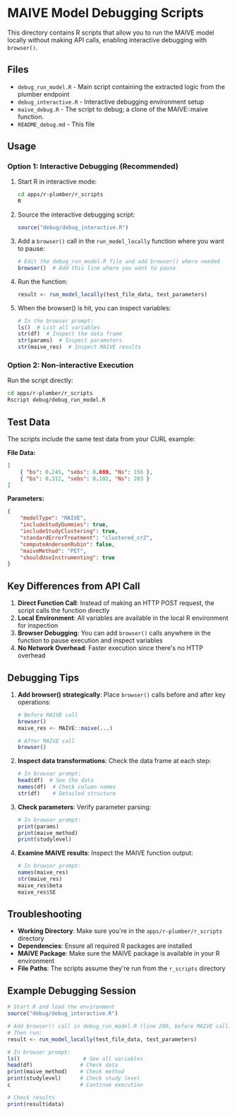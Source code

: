 # MAIVE Model Debugging Scripts

This directory contains R scripts that allow you to run the MAIVE model locally without making API calls, enabling interactive debugging with `browser()`.

## Files

- `debug_run_model.R` - Main script containing the extracted logic from the plumber endpoint
- `debug_interactive.R` - Interactive debugging environment setup
- `maive_debug.R` - The script to debug; a clone of the MAIVE::maive function.
- `README_debug.md` - This file

## Usage

### Option 1: Interactive Debugging (Recommended)

1. Start R in interactive mode:

   ```bash
   cd apps/r-plumber/r_scripts
   R
   ```

2. Source the interactive debugging script:

   ```r
   source("debug/debug_interactive.R")
   ```

3. Add a `browser()` call in the `run_model_locally` function where you want to pause:

   ```r
   # Edit the debug_run_model.R file and add browser() where needed
   browser()  # Add this line where you want to pause
   ```

4. Run the function:

   ```r
   result <- run_model_locally(test_file_data, test_parameters)
   ```

5. When the browser() is hit, you can inspect variables:
   ```r
   # In the browser prompt:
   ls()  # List all variables
   str(df)  # Inspect the data frame
   str(params)  # Inspect parameters
   str(maive_res)  # Inspect MAIVE results
   ```

### Option 2: Non-interactive Execution

Run the script directly:

```bash
cd apps/r-plumber/r_scripts
Rscript debug/debug_run_model.R
```

## Test Data

The scripts include the same test data from your CURL example:

**File Data:**

```json
[
	{ "bs": 0.245, "sebs": 0.089, "Ns": 156 },
	{ "bs": 0.312, "sebs": 0.102, "Ns": 203 }
]
```

**Parameters:**

```json
{
	"modelType": "MAIVE",
	"includeStudyDummies": true,
	"includeStudyClustering": true,
	"standardErrorTreatment": "clustered_cr2",
	"computeAndersonRubin": false,
	"maiveMethod": "PET",
	"shouldUseInstrumenting": true
}
```

## Key Differences from API Call

1. **Direct Function Call**: Instead of making an HTTP POST request, the script calls the function directly
2. **Local Environment**: All variables are available in the local R environment for inspection
3. **Browser Debugging**: You can add `browser()` calls anywhere in the function to pause execution and inspect variables
4. **No Network Overhead**: Faster execution since there's no HTTP overhead

## Debugging Tips

1. **Add browser() strategically**: Place `browser()` calls before and after key operations:

   ```r
   # Before MAIVE call
   browser()
   maive_res <- MAIVE::maive(...)

   # After MAIVE call
   browser()
   ```

2. **Inspect data transformations**: Check the data frame at each step:

   ```r
   # In browser prompt:
   head(df)  # See the data
   names(df)  # Check column names
   str(df)    # Detailed structure
   ```

3. **Check parameters**: Verify parameter parsing:

   ```r
   # In browser prompt:
   print(params)
   print(maive_method)
   print(studylevel)
   ```

4. **Examine MAIVE results**: Inspect the MAIVE function output:
   ```r
   # In browser prompt:
   names(maive_res)
   str(maive_res)
   maive_res$beta
   maive_res$SE
   ```

## Troubleshooting

- **Working Directory**: Make sure you're in the `apps/r-plumber/r_scripts` directory
- **Dependencies**: Ensure all required R packages are installed
- **MAIVE Package**: Make sure the MAIVE package is available in your R environment
- **File Paths**: The scripts assume they're run from the `r_scripts` directory

## Example Debugging Session

```r
# Start R and load the environment
source("debug/debug_interactive.R")

# Add browser() call in debug_run_model.R (line 200, before MAIVE call)
# Then run:
result <- run_model_locally(test_file_data, test_parameters)

# In browser prompt:
ls()                    # See all variables
head(df)               # Check data
print(maive_method)    # Check method
print(studylevel)      # Check study level
c                      # Continue execution

# Check results
print(result$data)
```

